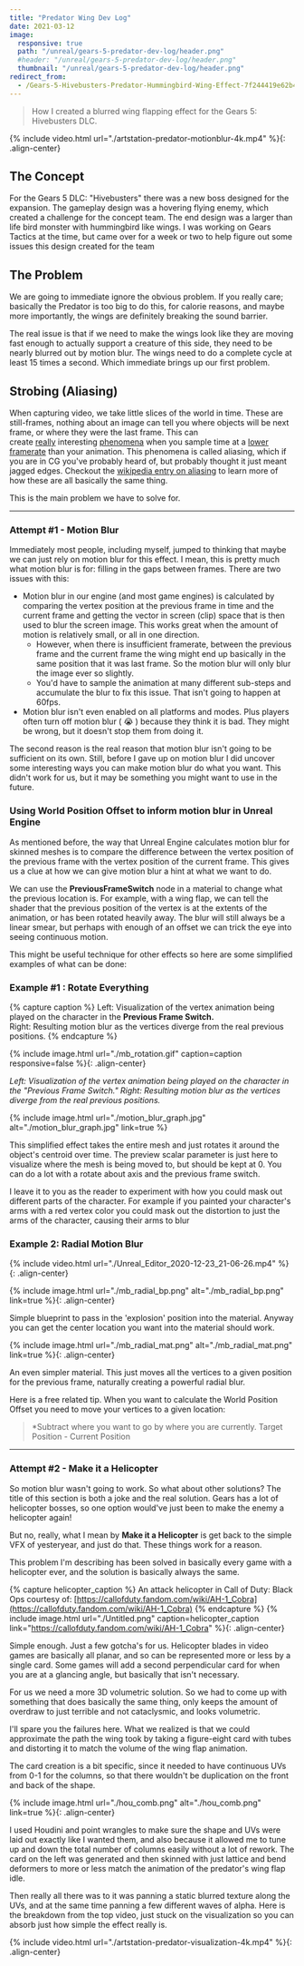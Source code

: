 ```yaml
---
title: "Predator Wing Dev Log"
date: 2021-03-12
image: 
  responsive: true
  path: "/unreal/gears-5-predator-dev-log/header.png"
  #header: "/unreal/gears-5-predator-dev-log/header.png"
  thumbnail: "/unreal/gears-5-predator-dev-log/header.png"
redirect_from:
  - /Gears-5-Hivebusters-Predator-Hummingbird-Wing-Effect-7f244419e62b4c36b6bf00f1ffddf4ca
---
```


> How I created a blurred wing flapping effect for the Gears 5: Hivebusters DLC.

{% include video.html url="./artstation-predator-motionblur-4k.mp4" %}{: .align-center}

## The Concept

For the Gears 5 DLC: "Hivebusters" there was a new boss designed for the expansion. The gameplay design was a hovering flying enemy, which created a challenge for the concept team. The end design was a larger than life bird monster with hummingbird like wings. I was working on Gears Tactics at the time, but came over for a week or two to help figure out some issues this design created for the team

## The Problem

We are going to immediate ignore the obvious problem. If you really care; basically the Predator is too big to do this, for calorie reasons, and maybe more importantly, the wings are definitely breaking the sound barrier.

The real issue is that if we need to make the wings look like they are moving fast enough to actually support a creature of this side, they need to be nearly blurred out by motion blur. The wings need to do a complete cycle at least 15 times a second. Which immediate brings up our first problem.

## Strobing (Aliasing)

When capturing video, we take little slices of the world in time. These are still-frames, nothing about an image can tell you where objects will be next frame, or where they were the last frame. This can create [really](https://www.youtube.com/watch?v=uENITui5_jU) interesting [phenomena](https://www.youtube.com/watch?v=QOwzkND_ooU) when you sample time at a [lower framerate](https://www.youtube.com/watch?v=BFeUb1mnKyQ) than your animation. This phenomena is called aliasing, which if you are in CG you've probably heard of, but probably thought it just meant jagged edges. Checkout the [wikipedia entry on aliasing](https://en.wikipedia.org/wiki/Aliasing) to learn more of how these are all basically the same thing.

This is the main problem we have to solve for.

---

### Attempt #1 - Motion Blur

Immediately most people, including myself, jumped to thinking that maybe we can just rely on motion blur for this effect. I mean, this is pretty much what motion blur is for: filling in the gaps between frames. There are two issues with this:

- Motion blur in our engine (and most game engines) is calculated by comparing the vertex position at the previous frame in time and the current frame and getting the vector in screen (clip) space that is then used to blur the screen image. This works great when the amount of motion is relatively small, or all in one direction.
    - However, when there is insufficient framerate, between the previous frame and the current frame the wing might end up basically in the same position that it was last frame. So the motion blur will only blur the image ever so slightly.
    - You'd have to sample the animation at many different sub-steps and accumulate the blur to fix this issue. That isn't going to happen at 60fps.
- Motion blur isn't even enabled on all platforms and modes. Plus players often turn off motion blur ( 😭 ) because they think it is bad. They might be wrong, but it doesn't stop them from doing it.

The second reason is the real reason that motion blur isn't going to be sufficient on its own. Still, before I gave up on motion blur I did uncover some interesting ways you can make motion blur do what you want. This didn't work for us, but it may be something you might want to use in the future.

### Using World Position Offset to inform motion blur in Unreal Engine

As mentioned before, the way that Unreal Engine calculates motion blur for skinned meshes is to compare the difference between the vertex position of the previous frame with the vertex position of the current frame. This gives us a clue at how we can give motion blur a hint at what we want to do.

We can use the **PreviousFrameSwitch** node in a material to change what the previous location is. For example, with a wing flap, we can tell the shader that the previous position of the vertex is at the extents of the animation, or has been rotated heavily away. The blur will still always be a linear smear, but perhaps with enough of an offset we can trick the eye into seeing continuous motion.

This might be useful technique for other effects so here are some simplified examples of what can be done:

### Example #1 : Rotate Everything

{% capture caption %}
Left: Visualization of the vertex animation being played on the character in the **Previous Frame Switch.**  
Right: Resulting motion blur as the vertices diverge from the real previous positions.
{% endcapture %}

{% include image.html url="./mb_rotation.gif" caption=caption responsive=false %}{: .align-center}

*Left: Visualization of the vertex animation being played on the character in the "Previous Frame Switch."
Right: Resulting motion blur as the vertices diverge from the real previous positions.*

{% include image.html url="./motion_blur_graph.jpg" alt="./motion_blur_graph.jpg" link=true %}

This simplified effect takes the entire mesh and just rotates it around the object's centroid over time. The preview scalar parameter is just here to visualize where the mesh is being moved to, but should be kept at 0. You can do a lot with a rotate about axis and the previous frame switch.

I leave it to you as the reader to experiment with how you could mask out different parts of the character. For example if you painted your character's arms with a red vertex color you could mask out the distortion to just the arms of the character, causing their arms to blur

### Example 2: Radial Motion Blur

{% include video.html url="./Unreal_Editor_2020-12-23_21-06-26.mp4" %}{: .align-center}

{% include image.html url="./mb_radial_bp.png" alt="./mb_radial_bp.png" link=true %}{: .align-center}

Simple blueprint to pass in the 'explosion' position into the material. Anyway you can get the center location you want into the material should work.

{% include image.html url="./mb_radial_mat.png" alt="./mb_radial_mat.png" link=true %}{: .align-center}

An even simpler material. This just moves all the vertices to a given position for the previous frame, naturally creating a powerful radial blur.

Here is a free related tip. When you want to calculate the World Position Offset you need to move your vertices to a given location:

> *Subtract where you want to go by where you are currently.
Target Position - Current Position
> 

---

### Attempt #2 - Make it a Helicopter

So motion blur wasn't going to work. So what about other solutions? The title of this section is both a joke and the real solution. Gears has a lot of helicopter bosses, so one option would've just been to make the enemy a helicopter again!

But no, really, what I mean by **Make it a Helicopter** is get back to the simple VFX of yesteryear, and just do that. These things work for a reason.

This problem I'm describing has been solved in basically every game with a helicopter ever, and the solution is basically always the same.

{% capture helicopter_caption %}
An attack helicopter in Call of Duty: Black Ops courtesy of: [https://callofduty.fandom.com/wiki/AH-1_Cobra](https://callofduty.fandom.com/wiki/AH-1_Cobra)
{% endcapture %}
{% include image.html url="./Untitled.png" caption=helicopter_caption link="https://callofduty.fandom.com/wiki/AH-1_Cobra" %}{: .align-center}

Simple enough. Just a few gotcha's for us. Helicopter blades in video games are basically all planar, and so can be represented more or less by a single card. Some games will add a second perpendicular card for when you are at a glancing angle, but basically that isn't necessary.

For us we need a more 3D volumetric solution. So we had to come up with something that does basically the same thing, only keeps the amount of overdraw to just terrible and not cataclysmic, and looks volumetric.

I'll spare you the failures here. What we realized is that we could approximate the path the wing took by taking a figure-eight card with tubes and distorting it to match the volume of the wing flap animation.

The card creation is a bit specific, since it needed to have continuous UVs from 0-1 for the columns, so that there wouldn't be duplication on the front and back of the shape.

{% include image.html url="./hou_comb.png" alt="./hou_comb.png" link=true %}{: .align-center}

I used Houdini and point wrangles to make sure the shape and UVs were laid out exactly like I wanted them, and also because it allowed me to tune up and down the total number of columns easily without a lot of rework. The card on the left was generated and then skinned with just lattice and bend deformers to more or less match the animation of the predator's wing flap idle.

Then really all there was to it was panning a static blurred texture along the UVs, and at the same time panning a few different waves of alpha. Here is the breakdown from the top video, just stuck on the visualization so you can absorb just how simple the effect really is.

{% include video.html url="./artstation-predator-visualization-4k.mp4" %}{: .align-center}